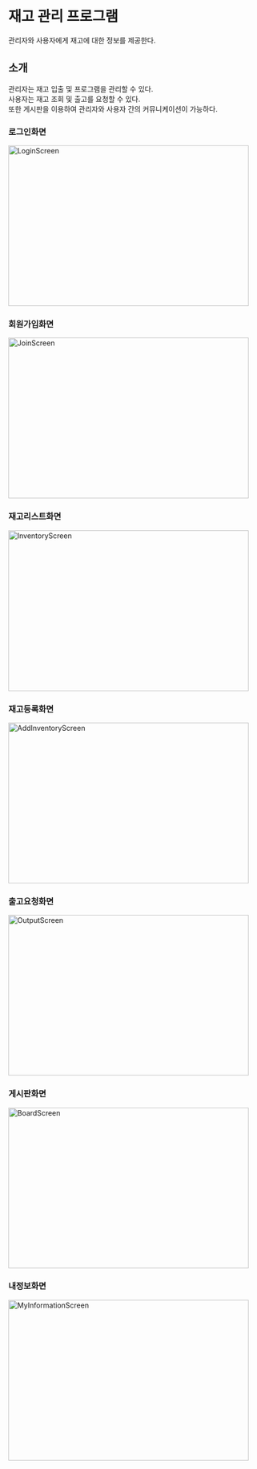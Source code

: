 # 재고 관리 프로그램
관리자와 사용자에게 재고에 대한 정보를 제공한다.
## 소개
관리자는 재고 입출 및 프로그램을 관리할 수 있다.   
사용자는 재고 조회 및 출고를 요청할 수 있다.    
또한 게시판을 이용하여 관리자와 사용자 간의
커뮤니케이션이 가능하다.
### 로그인화면   
<img src="https://user-images.githubusercontent.com/85783104/132123209-c8fa0d70-4038-4405-948f-d269da6c2ea0.PNG" width="480px" height="320px" title="px(픽셀) 크기 설정" alt="LoginScreen"></img><br/>
### 회원가입화면
<img src="https://user-images.githubusercontent.com/85783104/132123213-2ebba161-f600-460e-8fef-eecd34f688cb.PNG" width="480px" height="320px" title="px(픽셀) 크기 설정" alt="JoinScreen"></img><br/>
### 재고리스트화면
<img src="https://user-images.githubusercontent.com/85783104/132123211-baa9264d-e251-4956-a332-7a6e0742f3e3.PNG" width="480px" height="320px" title="px(픽셀) 크기 설정" alt="InventoryScreen"></img><br/>
### 재고등록화면
<img src="https://user-images.githubusercontent.com/85783104/132123210-8b4a1adc-412f-4def-b049-8706ee9f5358.PNG" width="480px" height="320px" title="px(픽셀) 크기 설정" alt="AddInventoryScreen"></img><br/>
### 출고요청화면
<img src="https://user-images.githubusercontent.com/85783104/132123212-7e6d3dc9-e3d8-4fdd-92b2-af592bbf57c9.PNG" width="480px" height="320px" title="px(픽셀) 크기 설정" alt="OutputScreen"></img><br/>
### 게시판화면
<img src="https://user-images.githubusercontent.com/85783104/132123207-e1e3efd5-b8c4-4bdc-b5bd-2424b0680b93.PNG" width="480px" height="320px" title="px(픽셀) 크기 설정" alt="BoardScreen"></img><br/>
### 내정보화면
<img src="https://user-images.githubusercontent.com/85783104/132123208-31c7538d-d4ea-42b3-a48e-3bcedee44443.PNG" width="480px" height="320px" title="px(픽셀) 크기 설정" alt="MyInformationScreen"></img><br/>
